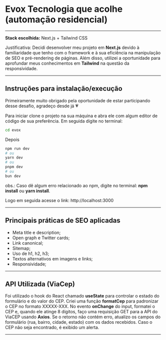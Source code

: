 # Evox Tecnologia que acolhe (automação residencial)
---
**Stack escolhida:** Next.js + Tailwind CSS

Justificativa: Decidi desenvolver meu projeto em **Next.js** devido à familiaridade que tenho com o framework e à sua eficiência na manipulação de SEO e pré-rendering de páginas. Além disso, utilizei a oportunidade para aprofundar meus conhecimentos em **Tailwind** na questão da responsividade.

---
## Instruções para instalação/execução

Primeiramente muito obrigado pela oportunidade de estar participando desse desafio, agradeço desde já 💗

Para iniciar clone o projeto na sua máquina e abra ele com algum editor de código de sua preferência. Em seguida digite no terminal:

```bash
cd evox
```
Depois

```bash
npm run dev
# ou
yarn dev
# ou
pnpm dev
# ou
bun dev
```
obs.: Caso dê algum erro relacionado ao npm, digite no terminal: **npm install** ou **yarn install**.

Logo em seguida acesse o link: http://localhost:3000

---
## Principais práticas de SEO aplicadas

- Meta title e description;
- Open graph e Twitter cards;
- Link canonical;
- Sitemap;
- Uso de h1, h2, h3;
- Textos alternativos em imagens e links;
- Responsividade;

---
## API Utilizada (ViaCep)

Foi utilizado o hook do React chamado **useState** para controlar o estado do formulário e do valor do CEP. Criei uma função **formatCep** para padronizar o CEP no formato XXXXX-XXX. No evento **onChange** do input, formatei o CEP e, quando ele atinge 8 dígitos, faço uma requisição GET para a API do ViaCEP usando **Axios**. Se o retorno não contém erro, atualizo os campos do formulário (rua, bairro, cidade, estado) com os dados recebidos. Caso o CEP não seja encontrado, é exibido um alerta.

---

